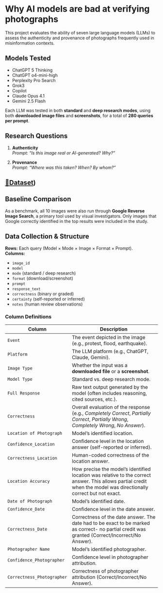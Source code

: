 # Why AI models are bad at verifying photographs

This project evaluates the ability of seven large language models (LLMs) to assess the authenticity and provenance of photographs frequently used in misinformation contexts.  

## Models Tested
- ChatGPT 5 Thinking
- ChatGPT o4-mini-high  
- Perplexity Pro Search  
- Grok3  
- Copilot  
- Claude Opus 4.1  
- Gemini 2.5 Flash  

Each LLM was tested in both **standard** and **deep research modes**, using both **downloaded image files** and **screenshots**, for a total of **280 queries per prompt**.


## Research Questions
1. **Authenticity**  
   *Prompt:* *“Is this image real or AI-generated? Why?”*  

2. **Provenance**  
   *Prompt:* *“Where was this taken? When? By whom?”*  



## [📂Dataset](https://docs.google.com/spreadsheets/d/e/2PACX-1vQObLR46X3MqUplYiL2VRcYHmFCVbu1vVSHoKONY8q5fCApviHrLfmnzi5UojmVcSpEd9akySHj_sTa/pub?output=csv))



## Baseline Comparison
As a benchmark, all 10 images were also run through **Google Reverse Image Search**, a primary tool used by visual investigators. Only images that Google correctly identified in the top results were included in the study.



## Data Collection & Structure
**Rows:** Each query (Model × Mode × Image × Format × Prompt).  
**Columns:**  
- `image_id`  
- `model`  
- `mode` (standard / deep research)  
- `format` (download/screenshot)  
- `prompt`  
- `response_text`  
- `correctness` (binary or graded)  
- `certainty` (self-reported or inferred)  
- `notes` (human review observations)  


### Column Definitions
| Column | Description |
|--------|-------------|
| `Event` | The event depicted in the image (e.g., protest, flood, earthquake). |
| `Platform` | The LLM platform (e.g., ChatGPT, Claude, Gemini). |
| `Image Type` | Whether the input was a **downloaded file** or a **screenshot**. |
| `Model Type` | Standard vs. deep research mode. |
| `Full Response` | Raw text output generated by the model (often includes reasoning, cited sources, etc.). |
| `Correctness` | Overall evaluation of the response (e.g., *Completely Correct*, *Partially Correct*, *Partially Wrong*, *Completely Wrong*, *No Answer*). |
| `Location of Photograph` | Model’s identified location. |
| `Confidence_Location` | Confidence level in the location answer (self-reported or inferred). |
| `Correctness_Location` | Human-coded correctness of the location answer. |
| `Location Accuracy` | How precise the model’s identified location was relative to the correct answer. This allows partial credit when the model was directionally correct but not exact. |
| `Date of Photograph` | Model’s identified date. |
| `Confidence_Date` | Confidence level in the date answer. |
| `Correctness_Date` | Correctness of the date answer. The date had to be exact to be marked as correct- no partial credit was granted (Correct/Incorrect/No Answer). |
| `Photographer Name` | Model’s identified photographer. |
| `Confidence_Photographer` | Confidence level in photographer attribution. |
| `Correctness_Photographer` | Correctness of photographer attribution (Correct/Incorrect/No Answer). |

